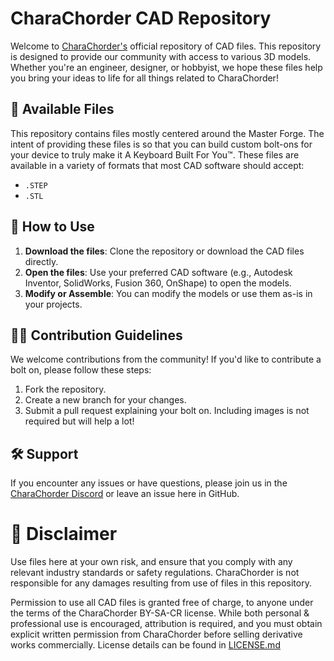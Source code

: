 # CharaChorder CAD Repository

Welcome to [CharaChorder's](https://www.charachorder.com/) official repository of CAD files. This repository is designed to provide our community with access to various 3D models. Whether you're an engineer, designer, or hobbyist, we hope these files help you bring your ideas to life for all things related to CharaChorder!

## 🎨 Available Files

This repository contains files mostly centered around the Master Forge. The intent of providing these files is so that you can build custom bolt-ons for your device to truly make it A Keyboard Built For You™. These files are available in a variety of formats that most CAD software should accept:

- `.STEP`
- `.STL`

## 🚀 How to Use

1. **Download the files**: Clone the repository or download the CAD files directly.
2. **Open the files**: Use your preferred CAD software (e.g., Autodesk Inventor, SolidWorks, Fusion 360, OnShape) to open the models.
3. **Modify or Assemble**: You can modify the models or use them as-is in your projects.

## 👩‍💻 Contribution Guidelines

We welcome contributions from the community! If you'd like to contribute a bolt on, please follow these steps:

1. Fork the repository.
2. Create a new branch for your changes.
3. Submit a pull request explaining your bolt on. Including images is not required but will help a lot!

## 🛠 Support

If you encounter any issues or have questions, please join us in the [CharaChorder Discord](https://discord.gg/CharaChorder) or leave an issue here in GitHub.

# 🙏 Disclaimer

Use files here at your own risk, and ensure that you comply with any relevant industry standards or safety regulations.  CharaChorder is not responsible for any damages resulting from use of files in this repository.

Permission to use all CAD files is granted free of charge, to anyone under the terms of the CharaChorder BY-SA-CR license. While both personal & professional use is encouraged, attribution is required, and you must obtain explicit written permission from CharaChorder before selling derivative works commercially. License details can be found in [LICENSE.md](https://github.com/CharaChorder/CAD/blob/main/LICENSE.md)
